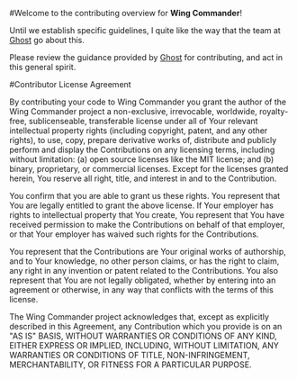 #Welcome to the contributing overview for **Wing Commander**!


Until we establish specific guidelines, I quite like the way that the team at [Ghost](https://github.com/TryGhost/Ghost/) go about this.

Please review the guidance provided by [Ghost](https://github.com/TryGhost/Ghost/blob/master/.github/CONTRIBUTING.md) for contributing, and act in this general spirit.

#Contributor License Agreement

By contributing your code to Wing Commander you grant the author of the Wing Commander project a non-exclusive, irrevocable, worldwide, royalty-free, sublicenseable, transferable license under all of Your relevant intellectual property rights (including copyright, patent, and any other rights), to use, copy, prepare derivative works of, distribute and publicly perform and display the Contributions on any licensing terms, including without limitation:
(a) open source licenses like the MIT license; and (b) binary, proprietary, or commercial licenses. Except for the licenses granted herein, You reserve all right, title, and interest in and to the Contribution.

You confirm that you are able to grant us these rights. You represent that You are legally entitled to grant the above license. If Your employer has rights to intellectual property that You create, You represent that You have received permission to make the Contributions on behalf of that employer, or that Your employer has waived such rights for the Contributions.

You represent that the Contributions are Your original works of authorship, and to Your knowledge, no other person claims, or has the right to claim, any right in any invention or patent related to the Contributions. You also represent that You are not legally obligated, whether by entering into an agreement or otherwise, in any way that conflicts with the terms of this license.

The Wing Commander project acknowledges that, except as explicitly described in this Agreement, any Contribution which you provide is on an "AS IS" BASIS, WITHOUT WARRANTIES OR CONDITIONS OF ANY KIND, EITHER EXPRESS OR IMPLIED, INCLUDING, WITHOUT LIMITATION, ANY WARRANTIES OR CONDITIONS OF TITLE, NON-INFRINGEMENT, MERCHANTABILITY, OR FITNESS FOR A PARTICULAR PURPOSE.

